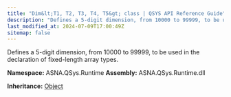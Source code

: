 ```yaml
---
title: "Dim&lt;T1, T2, T3, T4, T5&gt; class | QSYS API Reference Guide"
description: "Defines a 5-digit dimension, from 10000 to 99999, to be used in the declaration of fixed-length array types. "
last_modified_at: 2024-07-09T17:00:49Z
sitemap: false
---
```


Defines a 5-digit dimension, from 10000 to 99999, to be used in the declaration of fixed-length array types.

**Namespace:** ASNA.QSys.Runtime
**Assembly:** ASNA.QSys.Runtime.dll

**Inheritance:** [Object](https://docs.microsoft.com/en-us/dotnet/api/system.object)
<br>
<br>
